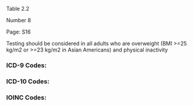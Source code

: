 Table 2.2
<p></p>
Number 8

Page: S16

Testing should be considered in all adults who are overweight (BMI >=25 kg/m2 or >=23 kg/m2 in Asian Americans) and physical inactivity

### ICD-9 Codes:

### ICD-10 Codes:

### lOINC Codes:

